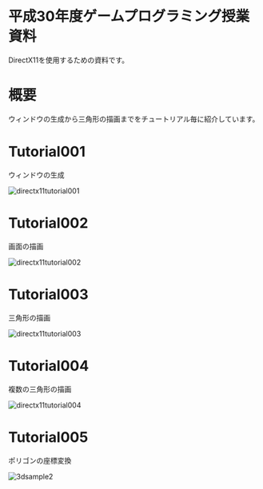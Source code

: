 # 平成30年度ゲームプログラミング授業資料

DirectX11を使用するための資料です。  

# 概要

ウィンドウの生成から三角形の描画までをチュートリアル毎に紹介しています。

# Tutorial001

ウィンドウの生成

![directx11tutorial001](https://user-images.githubusercontent.com/29562713/39792706-ff398820-537c-11e8-9ac8-f420a9c7678a.jpg)

# Tutorial002

画面の描画

![directx11tutorial002](https://user-images.githubusercontent.com/29562713/39793165-34daa5a2-537f-11e8-88d0-4ade02a0bb8c.jpg)

# Tutorial003

三角形の描画

![directx11tutorial003](https://user-images.githubusercontent.com/29562713/39793116-f65541ac-537e-11e8-85d0-014270b795c3.jpg)

# Tutorial004

複数の三角形の描画

![directx11tutorial004](https://user-images.githubusercontent.com/29562713/39793135-09f1c82a-537f-11e8-90c1-623a9976a85b.jpg)

# Tutorial005

ポリゴンの座標変換

![3dsample2](https://user-images.githubusercontent.com/29562713/41461045-779c8f6a-70c9-11e8-8b65-5beb132592ff.gif)
